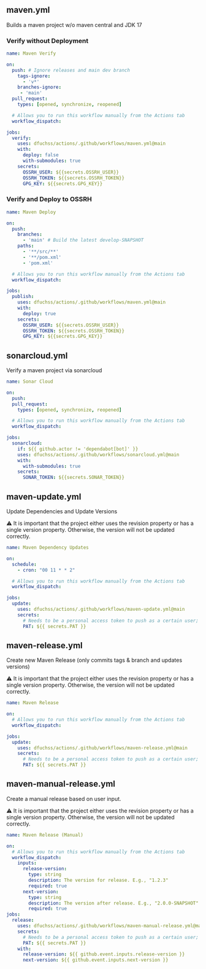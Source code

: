 ## maven.yml
Builds a maven project w/o maven central and JDK 17

### Verify without Deployment
```yml
name: Maven Verify

on:
  push: # Ignore releases and main dev branch
    tags-ignore:
      - 'v*' 
    branches-ignore:
     - 'main'
  pull_request:
    types: [opened, synchronize, reopened]

  # Allows you to run this workflow manually from the Actions tab
  workflow_dispatch:

jobs:
  verify:
    uses: dfuchss/actions/.github/workflows/maven.yml@main
    with:
      deploy: false
      with-submodules: true
    secrets:
      OSSRH_USER: ${{secrets.OSSRH_USER}}
      OSSRH_TOKEN: ${{secrets.OSSRH_TOKEN}}
      GPG_KEY: ${{secrets.GPG_KEY}}
```

### Verify and Deploy to OSSRH
```yml
name: Maven Deploy

on:
  push:
    branches:
      - 'main' # Build the latest develop-SNAPSHOT
    paths:
      - '**/src/**'
      - '**/pom.xml'
      - 'pom.xml'

  # Allows you to run this workflow manually from the Actions tab
  workflow_dispatch:

jobs:
  publish:
    uses: dfuchss/actions/.github/workflows/maven.yml@main
    with:
      deploy: true
    secrets:
      OSSRH_USER: ${{secrets.OSSRH_USER}}
      OSSRH_TOKEN: ${{secrets.OSSRH_TOKEN}}
      GPG_KEY: ${{secrets.GPG_KEY}}
```

## sonarcloud.yml
Verify a maven project via sonarcloud

```yml
name: Sonar Cloud

on:
  push:
  pull_request:
    types: [opened, synchronize, reopened]

  # Allows you to run this workflow manually from the Actions tab
  workflow_dispatch:

jobs:
  sonarcloud:
    if: ${{ github.actor != 'dependabot[bot]' }} 
    uses: dfuchss/actions/.github/workflows/sonarcloud.yml@main
    with:
      with-submodules: true
    secrets:
      SONAR_TOKEN: ${{secrets.SONAR_TOKEN}}
```

## maven-update.yml
Update Dependencies and Update Versions

:warning: It is important that the project either uses the revision property or has a single version property. Otherwise, the version will not be updated correctly.

```yml
name: Maven Dependency Updates

on:
  schedule:
    - cron: "00 11 * * 2"

  # Allows you to run this workflow manually from the Actions tab
  workflow_dispatch:

jobs:
  update:
    uses: dfuchss/actions/.github/workflows/maven-update.yml@main
    secrets:
      # Needs to be a personal access token to push as a certain user; otherwise actions won't be triggered.
      PAT: ${{ secrets.PAT }}
```

## maven-release.yml
Create new Maven Release (only commits tags & branch and updates versions)

:warning: It is important that the project either uses the revision property or has a single version property. Otherwise, the version will not be updated correctly.

```yml
name: Maven Release

on:
  # Allows you to run this workflow manually from the Actions tab
  workflow_dispatch:

jobs:
  update:
    uses: dfuchss/actions/.github/workflows/maven-release.yml@main
    secrets:
      # Needs to be a personal access token to push as a certain user; otherwise actions won't be triggered.
      PAT: ${{ secrets.PAT }}
```

## maven-manual-release.yml
Create a manual release based on user input.

:warning: It is important that the project either uses the revision property or has a single version property. Otherwise, the version will not be updated correctly.

```yml
name: Maven Release (Manual)

on:
  # Allows you to run this workflow manually from the Actions tab
  workflow_dispatch:
    inputs:
      release-version:
        type: string
        description: The version for release. E.g., "1.2.3"
        required: true
      next-version:
        type: string
        description: The version after release. E.g., "2.0.0-SNAPSHOT"
        required: true
jobs:
  release:
    uses: dfuchss/actions/.github/workflows/maven-manual-release.yml@main
    secrets:
      # Needs to be a personal access token to push as a certain user; otherwise actions won't be triggered.
      PAT: ${{ secrets.PAT }}
    with:
      release-version: ${{ github.event.inputs.release-version }}
      next-version: ${{ github.event.inputs.next-version }}
```
